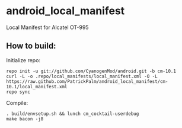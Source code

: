 android_local_manifest
======================

Local Manifest for Alcatel OT-995

How to build:
-------------

Initialize repo:

    repo init -u git://github.com/CyanogenMod/android.git -b cm-10.1
    curl -L -o .repo/local_manifests/local_manifest.xml -O -L https://raw.github.com/PatrickPalm/android_local_manifest/cm-10.1/local_manifest.xml
    repo sync

Compile:

    . build/envsetup.sh && lunch cm_cocktail-userdebug
    make bacon -j8


